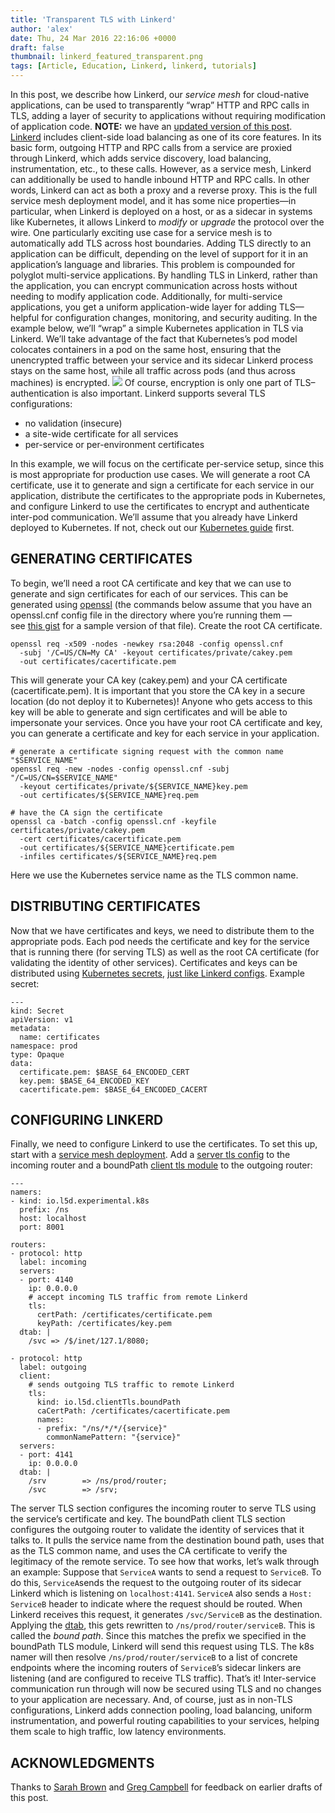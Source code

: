 ```yaml
---
title: 'Transparent TLS with Linkerd'
author: 'alex'
date: Thu, 24 Mar 2016 22:16:06 +0000
draft: false
thumbnail: linkerd_featured_transparent.png
tags: [Article, Education, Linkerd, linkerd, tutorials]
---
```


In this post, we describe how Linkerd, our *service mesh* for cloud-native applications, can be used to transparently “wrap” HTTP and RPC calls in TLS, adding a layer of security to applications without requiring modification of application code. **NOTE:** we have an [updated version of this post](/a-service-mesh-for-kubernetes-part-iii-encrypting-all-the-things/). [Linkerd](https://linkerd.io/) includes client-side load balancing as one of its core features. In its basic form, outgoing HTTP and RPC calls from a service are proxied through Linkerd, which adds service discovery, load balancing, instrumentation, etc., to these calls. However, as a service mesh, Linkerd can additionally be used to handle inbound HTTP and RPC calls. In other words, Linkerd can act as both a proxy and a reverse proxy. This is the full service mesh deployment model, and it has some nice properties—in particular, when Linkerd is deployed on a host, or as a sidecar in systems like Kubernetes, it allows Linkerd to *modify* or *upgrade* the protocol over the wire. One particularly exciting use case for a service mesh is to automatically add TLS across host boundaries. Adding TLS directly to an application can be difficult, depending on the level of support for it in an application’s language and libraries. This problem is compounded for polyglot multi-service applications. By handling TLS in Linkerd, rather than the application, you can encrypt communication across hosts without needing to modify application code. Additionally, for multi-service applications, you get a uniform application-wide layer for adding TLS—helpful for configuration changes, monitoring, and security auditing. In the example below, we’ll “wrap” a simple Kubernetes application in TLS via Linkerd. We’ll take advantage of the fact that Kubernetes’s pod model colocates containers in a pod on the same host, ensuring that the unencrypted traffic between your service and its sidecar Linkerd process stays on the same host, while all traffic across pods (and thus across machines) is encrypted. ![](https://buoyant.io/wp-content/uploads/2017/07/buoyant-l2l-diagram.png) Of course, encryption is only one part of TLS–authentication is also important. Linkerd supports several TLS configurations:

- no validation (insecure)
- a site-wide certificate for all services
- per-service or per-environment certificates

In this example, we will focus on the certificate per-service setup, since this is most appropriate for production use cases. We will generate a root CA certificate, use it to generate and sign a certificate for each service in our application, distribute the certificates to the appropriate pods in Kubernetes, and configure Linkerd to use the certificates to encrypt and authenticate inter-pod communication. We’ll assume that you already have Linkerd deployed to Kubernetes. If not, check out our [Kubernetes guide](https://linkerd.io/doc/0.2.1/k8s) first.

## GENERATING CERTIFICATES

To begin, we’ll need a root CA certificate and key that we can use to generate and sign certificates for each of our services. This can be generated using [openssl](https://www.openssl.org/) (the commands below assume that you have an openssl.cnf config file in the directory where you’re running them — see [this gist](https://gist.github.com/klingerf/d43738ac98b6bf0479c47987977a7782) for a sample version of that file). Create the root CA certificate.

    openssl req -x509 -nodes -newkey rsa:2048 -config openssl.cnf
      -subj '/C=US/CN=My CA' -keyout certificates/private/cakey.pem
      -out certificates/cacertificate.pem

This will generate your CA key (cakey.pem) and your CA certificate (cacertificate.pem). It is important that you store the CA key in a secure location (do not deploy it to Kubernetes)! Anyone who gets access to this key will be able to generate and sign certificates and will be able to impersonate your services. Once you have your root CA certificate and key, you can generate a certificate and key for each service in your application.

    # generate a certificate signing request with the common name "$SERVICE_NAME"
    openssl req -new -nodes -config openssl.cnf -subj "/C=US/CN=$SERVICE_NAME"
      -keyout certificates/private/${SERVICE_NAME}key.pem
      -out certificates/${SERVICE_NAME}req.pem

    # have the CA sign the certificate
    openssl ca -batch -config openssl.cnf -keyfile certificates/private/cakey.pem
      -cert certificates/cacertificate.pem
      -out certificates/${SERVICE_NAME}certificate.pem
      -infiles certificates/${SERVICE_NAME}req.pem

Here we use the Kubernetes service name as the TLS common name.

## DISTRIBUTING CERTIFICATES

Now that we have certificates and keys, we need to distribute them to the appropriate pods. Each pod needs the certificate and key for the service that is running there (for serving TLS) as well as the root CA certificate (for validating the identity of other services). Certificates and keys can be distributed using [Kubernetes secrets](http://kubernetes.io/v1.1/docs/user-guide/secrets.html), [just like Linkerd configs](https://linkerd.io/doc/0.2.1/k8s). Example secret:

    ---
    kind: Secret
    apiVersion: v1
    metadata:
      name: certificates
    namespace: prod
    type: Opaque
    data:
      certificate.pem: $BASE_64_ENCODED_CERT
      key.pem: $BASE_64_ENCODED_KEY
      cacertificate.pem: $BASE_64_ENCODED_CACERT

## CONFIGURING LINKERD

Finally, we need to configure Linkerd to use the certificates. To set this up, start with a [service mesh deployment](https://linkerd.io/in-depth/deployment). Add a [server tls config](https://linkerd.io/config/1.1.1/linkerd/index.html#server-tls) to the incoming router and a boundPath [client tls module](https://linkerd.io/config/1.1.1/linkerd/index.html#client-tls) to the outgoing router:

    ---
    namers:
    - kind: io.l5d.experimental.k8s
      prefix: /ns
      host: localhost
      port: 8001

    routers:
    - protocol: http
      label: incoming
      servers:
      - port: 4140
        ip: 0.0.0.0
        # accept incoming TLS traffic from remote Linkerd
        tls:
          certPath: /certificates/certificate.pem
          keyPath: /certificates/key.pem
      dtab: |
        /svc => /$/inet/127.1/8080;

    - protocol: http
      label: outgoing
      client:
        # sends outgoing TLS traffic to remote Linkerd
        tls:
          kind: io.l5d.clientTls.boundPath
          caCertPath: /certificates/cacertificate.pem
          names:
          - prefix: "/ns/*/*/{service}"
            commonNamePattern: "{service}"
      servers:
      - port: 4141
        ip: 0.0.0.0
      dtab: |
        /srv        => /ns/prod/router;
        /svc        => /srv;

The server TLS section configures the incoming router to serve TLS using the service’s certificate and key. The boundPath client TLS section configures the outgoing router to validate the identity of services that it talks to. It pulls the service name from the destination bound path, uses that as the TLS common name, and uses the CA certificate to verify the legitimacy of the remote service. To see how that works, let’s walk through an example: Suppose that `ServiceA` wants to send a request to `ServiceB`. To do this, `ServiceA`sends the request to the outgoing router of its sidecar Linkerd which is listening on `localhost:4141`. `ServiceA` also sends a `Host: ServiceB` header to indicate where the request should be routed. When Linkerd receives this request, it generates `/svc/ServiceB` as the destination. Applying the [dtab](https://linkerd.io/doc/dtabs/), this gets rewritten to `/ns/prod/router/serviceB`. This is called the *bound path*. Since this matches the prefix we specified in the boundPath TLS module, Linkerd will send this request using TLS. The k8s namer will then resolve `/ns/prod/router/serviceB` to a list of concrete endpoints where the incoming routers of `ServiceB`’s sidecar linkers are listening (and are configured to receive TLS traffic). That’s it! Inter-service communication run through will now be secured using TLS and no changes to your application are necessary. And, of course, just as in non-TLS configurations, Linkerd adds connection pooling, load balancing, uniform instrumentation, and powerful routing capabilities to your services, helping them scale to high traffic, low latency environments.

## ACKNOWLEDGMENTS

Thanks to [Sarah Brown](https://twitter.com/esbie) and [Greg Campbell](https://twitter.com/gtcampbell) for feedback on earlier drafts of this post.
